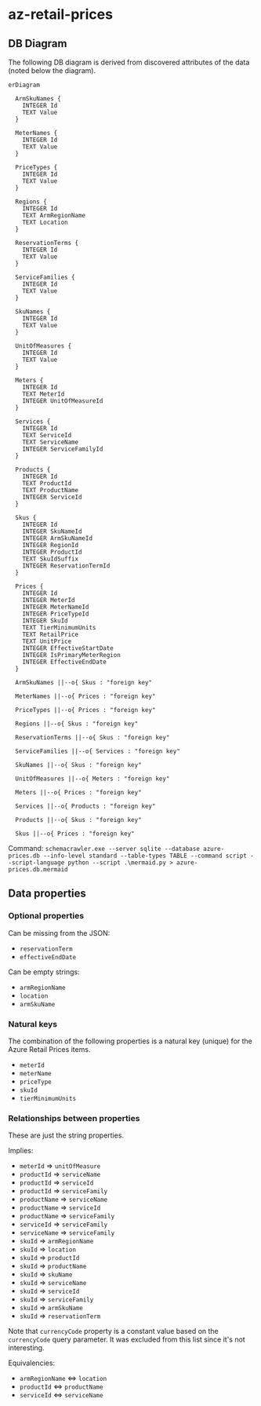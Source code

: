 # az-retail-prices

## DB Diagram

The following DB diagram is derived from discovered attributes of the data (noted below the diagram).

```mermaid
erDiagram

  ArmSkuNames {
    INTEGER Id
    TEXT Value
  }

  MeterNames {
    INTEGER Id
    TEXT Value
  }

  PriceTypes {
    INTEGER Id
    TEXT Value
  }

  Regions {
    INTEGER Id
    TEXT ArmRegionName
    TEXT Location
  }

  ReservationTerms {
    INTEGER Id
    TEXT Value
  }

  ServiceFamilies {
    INTEGER Id
    TEXT Value
  }

  SkuNames {
    INTEGER Id
    TEXT Value
  }

  UnitOfMeasures {
    INTEGER Id
    TEXT Value
  }

  Meters {
    INTEGER Id
    TEXT MeterId
    INTEGER UnitOfMeasureId
  }

  Services {
    INTEGER Id
    TEXT ServiceId
    TEXT ServiceName
    INTEGER ServiceFamilyId
  }

  Products {
    INTEGER Id
    TEXT ProductId
    TEXT ProductName
    INTEGER ServiceId
  }

  Skus {
    INTEGER Id
    INTEGER SkuNameId
    INTEGER ArmSkuNameId
    INTEGER RegionId
    INTEGER ProductId
    TEXT SkuIdSuffix
    INTEGER ReservationTermId
  }

  Prices {
    INTEGER Id
    INTEGER MeterId
    INTEGER MeterNameId
    INTEGER PriceTypeId
    INTEGER SkuId
    TEXT TierMinimumUnits
    TEXT RetailPrice
    TEXT UnitPrice
    INTEGER EffectiveStartDate
    INTEGER IsPrimaryMeterRegion
    INTEGER EffectiveEndDate
  }

  ArmSkuNames ||--o{ Skus : "foreign key"

  MeterNames ||--o{ Prices : "foreign key"

  PriceTypes ||--o{ Prices : "foreign key"

  Regions ||--o{ Skus : "foreign key"

  ReservationTerms ||--o{ Skus : "foreign key"

  ServiceFamilies ||--o{ Services : "foreign key"

  SkuNames ||--o{ Skus : "foreign key"

  UnitOfMeasures ||--o{ Meters : "foreign key"

  Meters ||--o{ Prices : "foreign key"

  Services ||--o{ Products : "foreign key"

  Products ||--o{ Skus : "foreign key"

  Skus ||--o{ Prices : "foreign key"
```

Command: `schemacrawler.exe --server sqlite --database azure-prices.db --info-level standard --table-types TABLE --command script --script-language python --script .\mermaid.py > azure-prices.db.mermaid`

## Data properties

### Optional properties

Can be missing from the JSON:

- `reservationTerm`
- `effectiveEndDate`

Can be empty strings:

- `armRegionName`
- `location`
- `armSkuName`

### Natural keys

The combination of the following properties is a natural key (unique) for the Azure Retail Prices items.

- `meterId`
- `meterName`
- `priceType`
- `skuId`
- `tierMinimumUnits`

### Relationships between properties

These are just the string properties.

Implies:
- `meterId` ⇒ `unitOfMeasure`
- `productId` ⇒ `serviceName`
- `productId` ⇒ `serviceId`
- `productId` ⇒ `serviceFamily`
- `productName` ⇒ `serviceName`
- `productName` ⇒ `serviceId`
- `productName` ⇒ `serviceFamily`
- `serviceId` ⇒ `serviceFamily`
- `serviceName` ⇒ `serviceFamily`
- `skuId` ⇒ `armRegionName`
- `skuId` ⇒ `location`
- `skuId` ⇒ `productId`
- `skuId` ⇒ `productName`
- `skuId` ⇒ `skuName`
- `skuId` ⇒ `serviceName`
- `skuId` ⇒ `serviceId`
- `skuId` ⇒ `serviceFamily`
- `skuId` ⇒ `armSkuName`
- `skuId` ⇒ `reservationTerm`

Note that `currencyCode` property is a constant value based on the `currencyCode` query parameter. It was excluded from
this list since it's not interesting.

Equivalencies:
- `armRegionName` ⇔ `location`
- `productId` ⇔ `productName`
- `serviceId` ⇔ `serviceName`
